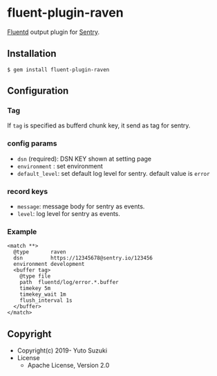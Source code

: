 # fluent-plugin-raven

[Fluentd](https://fluentd.org/) output plugin for [Sentry](https://sentry.io/welcome/).


## Installation

```
$ gem install fluent-plugin-raven
```


## Configuration

### Tag

If `tag` is specified as bufferd chunk key, it send as tag for sentry.

### config params

- `dsn` (required): DSN KEY shown at setting page
- `environment` : set environment
- `default_level`: set default log level for sentry. default value is `error`

### record keys

- `message`: message body for sentry as events.
- `level`: log level for sentry as events.


### Example

```aconf
<match **>
  @type       raven
  dsn         https://12345678@sentry.io/123456
  environment development
  <buffer tag>
    @type file
    path  fluentd/log/error.*.buffer
    timekey 5m
    timekey_wait 1m
    flush_interval 1s
  </buffer>
</match>
```

## Copyright

* Copyright(c) 2019- Yuto Suzuki
* License
  * Apache License, Version 2.0
